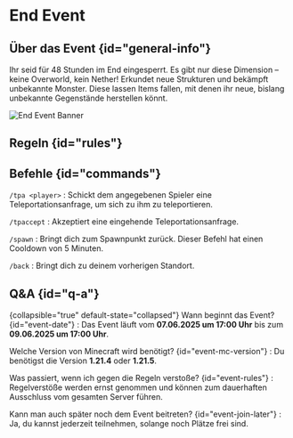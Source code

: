 <primary-label ref="event-upcoming"/>
<secondary-label ref="end-event-mc-version"/>
<secondary-label ref="end-event-date"/>

# End Event


## Über das Event {id="general-info"}

Ihr seid für 48 Stunden im End eingesperrt. Es gibt nur diese Dimension – keine Overworld, kein
Nether!
Erkundet neue Strukturen und bekämpft unbekannte Monster.
Diese lassen Items fallen, mit denen ihr
neue, bislang unbekannte Gegenstände herstellen könnt.

![End Event Banner](only-end-banner.png)

## Regeln {id="rules"}

<include from="util.md" element-id="no-rules-changed" />

## Befehle {id="commands"}

`/tpa <player>`
: Schickt dem angegebenen Spieler eine Teleportationsanfrage, um sich zu ihm zu teleportieren.

`/tpaccept`
: Akzeptiert eine eingehende Teleportationsanfrage.

`/spawn`
: Bringt dich zum Spawnpunkt zurück. Dieser Befehl hat einen Cooldown von 5 Minuten.

`/back`
: Bringt dich zu deinem vorherigen Standort.

## Q&A {id="q-a"}

{collapsible="true" default-state="collapsed"}
Wann beginnt das Event? {id="event-date"}
: Das Event läuft vom **07.06.2025 um 17:00 Uhr** bis zum **09.06.2025 um 17:00 Uhr**.

Welche Version von Minecraft wird benötigt? {id="event-mc-version"}
: Du benötigst die Version **1.21.4** oder **1.21.5**.

Was passiert, wenn ich gegen die Regeln verstoße? {id="event-rules"}
: Regelverstöße werden ernst genommen und können zum dauerhaften Ausschluss vom gesamten Server
führen.

Kann man auch später noch dem Event beitreten? {id="event-join-later"}
: Ja, du kannst jederzeit teilnehmen, solange noch Plätze frei sind.

